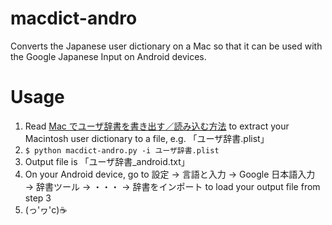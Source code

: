 # macdict-andro
Converts the Japanese user dictionary on a Mac so that it can be used with the Google Japanese Input on Android devices.

# Usage
1. Read [Mac でユーザ辞書を書き出す／読み込む方法](https://support.apple.com/ja-jp/HT204006) to extract your Macintosh user dictionary to a file, e.g. 「ユーザ辞書.plist」
2. `$ python macdict-andro.py -i ユーザ辞書.plist`
3. Output file is 「ユーザ辞書\_android.txt」
4. On your Android device, go to 設定 → 言語と入力 → Google 日本語入力 → 辞書ツール → ・・・ → 辞書をインポート to load your output file from step 3
5. (っ'ヮ'c)☕️

